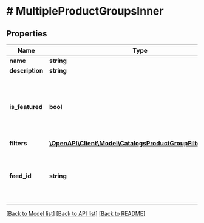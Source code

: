# # MultipleProductGroupsInner

## Properties

Name | Type | Description | Notes
------------ | ------------- | ------------- | -------------
**name** | **string** |  |
**description** | **string** |  | [optional]
**is_featured** | **bool** | boolean indicator of whether the product group is being featured or not | [optional] [default to false]
**filters** | [**\OpenAPI\Client\Model\CatalogsProductGroupFiltersRequest**](CatalogsProductGroupFiltersRequest.md) |  |
**feed_id** | **string** | Catalog Feed id pertaining to the catalog product group. |

[[Back to Model list]](../../README.md#models) [[Back to API list]](../../README.md#endpoints) [[Back to README]](../../README.md)
